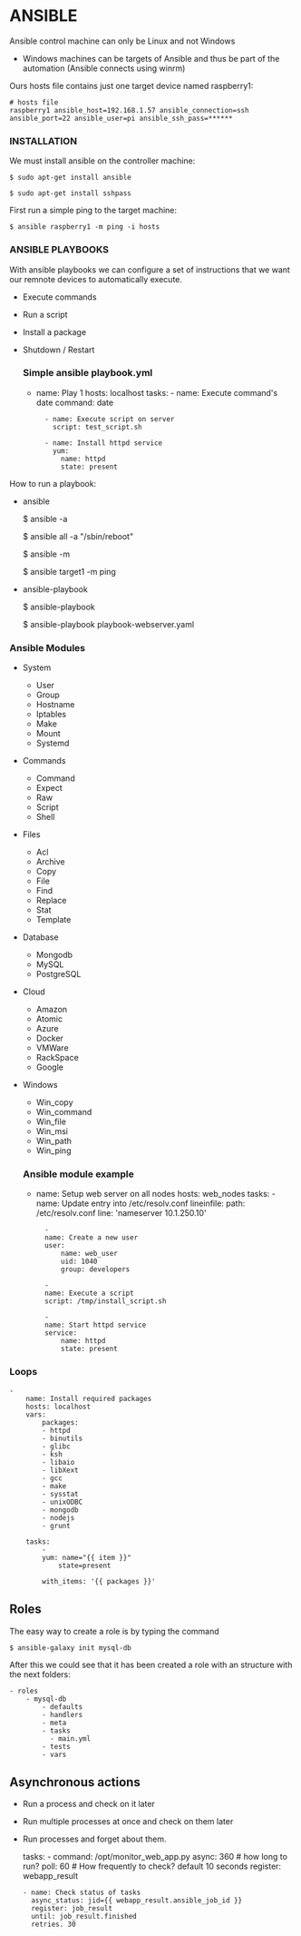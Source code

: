 
# ANSIBLE

Ansible control machine can only be Linux and not Windows
 - Windows machines can be targets of Ansible and thus be part of the automation (Ansible connects using winrm)



Ours hosts file contains just one target device named  raspberry1:

    # hosts file
    raspberry1 ansible_host=192.168.1.57 ansible_connection=ssh ansible_port=22 ansible_user=pi ansible_ssh_pass=******


### INSTALLATION

We must install ansible on the controller machine:

    $ sudo apt-get install ansible   
    
    $ sudo apt-get install sshpass


First run a simple ping to the target machine:

    $ ansible raspberry1 -m ping -i hosts


### ANSIBLE PLAYBOOKS

With ansible playbooks we can configure a set of instructions that we want our remnote devices to automatically execute.

- Execute commands
- Run a script
- Install a package
- Shutdown / Restart

    ### Simple ansible playbook.yml
    -
        name: Play 1
        hosts: localhost
        tasks:
            - name: Execute command's date
              command: date
            
            - name: Execute script on server
              script: test_script.sh
            
            - name: Install httpd service
              yum:
                name: httpd
                state: present


How to run a playbook:


- ansible

    $ ansible <hosts> -a <command>

    $ ansible all -a "/sbin/reboot"

    $ ansible <hosts> -m <module>

    $ ansible target1 -m ping

- ansible-playbook

    $ ansible-playbook <playbook file name>

    $ ansible-playbook playbook-webserver.yaml


### Ansible Modules

- System
    - User
    - Group
    - Hostname
    - Iptables
    - Make
    - Mount
    - Systemd

- Commands
    - Command
    - Expect
    - Raw
    - Script
    - Shell

- Files
    - Acl
    - Archive
    - Copy
    - File
    - Find
    - Replace
    - Stat
    - Template

- Database
    - Mongodb
    - MySQL
    - PostgreSQL

- Cloud
    - Amazon
    - Atomic
    - Azure
    - Docker
    - VMWare
    - RackSpace
    - Google

- Windows
    - Win_copy
    - Win_command
    - Win_file
    - Win_msi
    - Win_path
    - Win_ping

    ### Ansible module example
    -
        name: Setup web server on all nodes
        hosts: web_nodes
        tasks:
            -
            name: Update entry into /etc/resolv.conf
            lineinfile:
                path: /etc/resolv.conf
                line: 'nameserver 10.1.250.10'

            -
            name: Create a new user
            user:
                name: web_user
                uid: 1040
                group: developers

            -
            name: Execute a script
            script: /tmp/install_script.sh

            -
            name: Start httpd service
            service:
                name: httpd
                state: present


### Loops

    -
        name: Install required packages
        hosts: localhost
        vars:
            packages:
            - httpd
            - binutils
            - glibc
            - ksh
            - libaio
            - libXext
            - gcc
            - make
            - sysstat
            - unixODBC
            - mongodb
            - nodejs
            - grunt

        tasks:
            -
            yum: name="{{ item }}" 
                state=present
            
            with_items: '{{ packages }}'
     
## Roles

The easy way to create a role is by typing the command 

    $ ansible-galaxy init mysql-db 

After this we could see that it has been created a role with an structure with the next folders:

    - roles
        - mysql-db
            - defaults
            - handlers
            - meta
            - tasks
              - main.yml
            - tests
            - vars
  
  ## Asynchronous actions

  - Run a process and check on it later
  - Run multiple processes at once and check on them later
  - Run processes and forget about them.

    tasks:
        - command: /opt/monitor_web_app.py
          async: 360       # how long to run?
          poll: 60         # How frequently to check? default 10 seconds 
          register: webapp_result

        - name: Check status of tasks
          async_status: jid={{ webapp_result.ansible_job_id }}
          register: job_result
          until: job_result.finished
          retries. 30